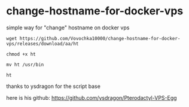 # change-hostname-for-docker-vps
simple way for "change" hostname on docker vps

```wget https://github.com/Vovochka10000/change-hostname-for-docker-vps/releases/download/aa/ht```

```chmod +x ht```

```mv ht /usr/bin```

```ht```









thanks to ysdragon for the script base

here is his github: https://github.com/ysdragon/Pterodactyl-VPS-Egg

